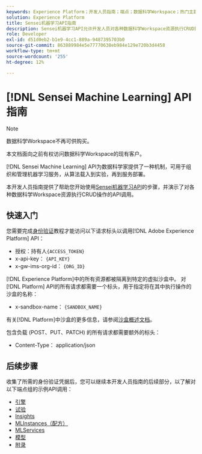 ```yaml
---
keywords: Experience Platform；开发人员指南；端点；数据科学Workspace；热门主题；数据科学工作区；数据科学
solution: Experience Platform
title: Sensei机器学习API指南
description: Sensei机器学习API允许开发人员对各种数据科学Workspace资源执行CRUD操作。 参阅本指南，了解如何使用 API 执行关键操作。
role: Developer
exl-id: d51d0eb2-b1e9-4cc1-889a-9487395703b0
source-git-commit: 863889984e5e77770638eb984e129e720b3d4458
workflow-type: tm+mt
source-wordcount: '255'
ht-degree: 12%

---
```


# [!DNL Sensei Machine Learning] API指南

>[!NOTE]
>
>数据科学Workspace不再可供购买。
>
>本文档面向之前有权访问数据科学Workspace的现有客户。

[!DNL Sensei Machine Learning] API为数据科学家提供了一种机制，可用于组织和管理机器学习服务，从算法载入到实验，再到服务部署。

本开发人员指南提供了帮助您开始使用[Sensei机器学习API](https://developer.adobe.com/experience-platform-apis/references/sensei-machine-learning/)的步骤，并演示了对各种数据科学Workspace资源执行CRUD操作的API调用。

## 快速入门

您需要完成[身份验证](https://www.adobe.com/go/platform-api-authentication-en)教程才能访问以下请求标头以调用[!DNL Adobe Experience Platform] API：

* 授权：持有人`{ACCESS_TOKEN}`
* x-api-key： `{API_KEY}`
* x-gw-ims-org-id： `{ORG_ID}`

[!DNL Experience Platform]中的所有资源都被隔离到特定的虚拟沙盒中。 对[!DNL Platform] API的所有请求都需要一个标头，用于指定将在其中执行操作的沙盒的名称：

* x-sandbox-name： `{SANDBOX_NAME}`

有关[!DNL Platform]中沙盒的更多信息，请参阅[沙盒概述文档](../../sandboxes/home.md)。

包含负载 (POST、PUT、PATCH) 的所有请求都需要额外的标头：

* Content-Type： application/json

## 后续步骤

收集了所需的身份验证凭据后，您可以继续本开发人员指南的后续部分，以了解对以下端点组的示例API调用：

* [引擎](./engines.md)
* [试验](./experiments.md)
* [Insights](./insights.md)
* [MLInstances（配方）](./mlinstances.md)
* [MLServices](./mlservices.md)
* [模型](./models.md)
* [附录](./appendix.md)
